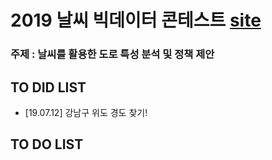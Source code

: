 # 2019 날씨 빅데이터 콘테스트 [site](https://bd.kma.go.kr/contest/)
### 주제 : 날씨를 활용한 도로 특성 분석 및 정책 제안

## TO DID LIST
- [19.07.12] 강남구 위도 경도 찾기!

## TO DO LIST

